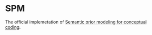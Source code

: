 # SPM
The official implemetation of <a href="https://ieeexplore.ieee.org/abstract/document/9428366">Semantic prior modeling for conceptual coding</a>.

